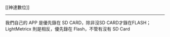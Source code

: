[[神達數位]]

---

我們自己的 APP 是優先錄在 SD CARD，除非沒SD CARD才錄在FLASH；LightMetricx 則是相反，優先錄在 Flash，不管有沒有 SD Card